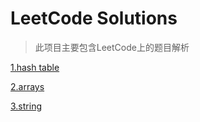 # LeetCode Solutions
> 此项目主要包含LeetCode上的题目解析

[1.hash table](/LeetCode/hashTable.md)

[2.arrays](/LeetCode/arrays.md)

[3.string](./LeetCode/string.md)
